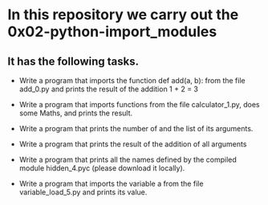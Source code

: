# In this repository we carry out the 0x02-python-import_modules

## It has the following tasks.

- Write a program that imports the function def add(a, b): from the file add_0.py and prints the result of the addition 1 + 2 = 3

- Write a program that imports functions from the file calculator_1.py, does some Maths, and prints the result.

- Write a program that prints the number of and the list of its arguments.

- Write a program that prints the result of the addition of all arguments

- Write a program that prints all the names defined by the compiled module hidden_4.pyc (please download it locally).

- Write a program that imports the variable a from the file variable_load_5.py and prints its value.
